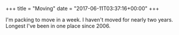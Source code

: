 +++
title = "Moving"
date = "2017-06-11T03:37:16+00:00"
+++

I'm packing to move in a week. I haven't moved for nearly two years. Longest I've been in one place since 2006.
			